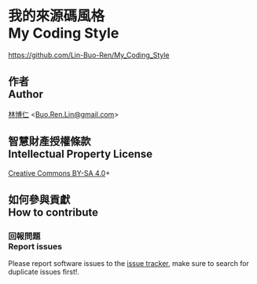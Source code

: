 # 我的來源碼風格<br />My Coding Style
<https://github.com/Lin-Buo-Ren/My_Coding_Style>  

## 作者<br />Author
[林博仁](https://github.com/Lin-Buo-Ren) &lt;<Buo.Ren.Lin@gmail.com>&gt;

## 智慧財產授權條款<br />Intellectual Property License
[Creative Commons BY-SA 4.0](http://creativecommons.org/licenses/by-sa/4.0/)+

## 如何參與貢獻<br />How to contribute
### 回報問題<br />Report issues
Please report software issues to the [issue tracker](https://github.com/Lin-Buo-Ren/My_Coding_Style/issues), make sure to search for duplicate issues first!.

